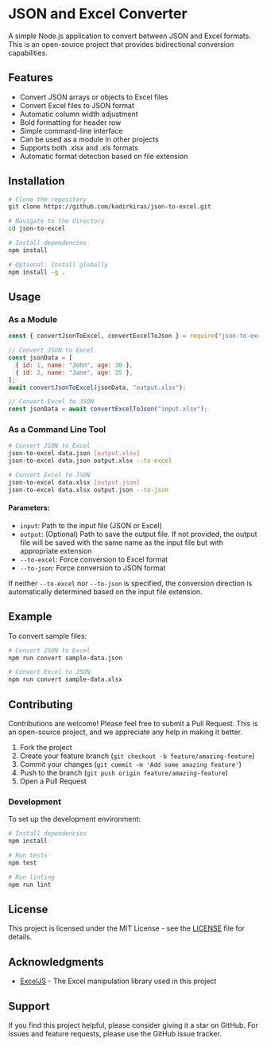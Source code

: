 # JSON and Excel Converter

A simple Node.js application to convert between JSON and Excel formats. This is an open-source project that provides bidirectional conversion capabilities.

## Features

- Convert JSON arrays or objects to Excel files
- Convert Excel files to JSON format
- Automatic column width adjustment
- Bold formatting for header row
- Simple command-line interface
- Can be used as a module in other projects
- Supports both .xlsx and .xls formats
- Automatic format detection based on file extension

## Installation

```bash
# Clone the repository
git clone https://github.com/kadirkiras/json-to-excel.git

# Navigate to the directory
cd json-to-excel

# Install dependencies
npm install

# Optional: Install globally
npm install -g .
```

## Usage

### As a Module

```javascript
const { convertJsonToExcel, convertExcelToJson } = require("json-to-excel");

// Convert JSON to Excel
const jsonData = [
  { id: 1, name: "John", age: 30 },
  { id: 2, name: "Jane", age: 25 },
];
await convertJsonToExcel(jsonData, "output.xlsx");

// Convert Excel to JSON
const jsonData = await convertExcelToJson("input.xlsx");
```

### As a Command Line Tool

```bash
# Convert JSON to Excel
json-to-excel data.json [output.xlsx]
json-to-excel data.json output.xlsx --to-excel

# Convert Excel to JSON
json-to-excel data.xlsx [output.json]
json-to-excel data.xlsx output.json --to-json
```

#### Parameters:

- `input`: Path to the input file (JSON or Excel)
- `output`: (Optional) Path to save the output file. If not provided, the output file will be saved with the same name as the input file but with appropriate extension
- `--to-excel`: Force conversion to Excel format
- `--to-json`: Force conversion to JSON format

If neither `--to-excel` nor `--to-json` is specified, the conversion direction is automatically determined based on the input file extension.

## Example

To convert sample files:

```bash
# Convert JSON to Excel
npm run convert sample-data.json

# Convert Excel to JSON
npm run convert sample-data.xlsx
```

## Contributing

Contributions are welcome! Please feel free to submit a Pull Request. This is an open-source project, and we appreciate any help in making it better.

1. Fork the project
2. Create your feature branch (`git checkout -b feature/amazing-feature`)
3. Commit your changes (`git commit -m 'Add some amazing feature'`)
4. Push to the branch (`git push origin feature/amazing-feature`)
5. Open a Pull Request

### Development

To set up the development environment:

```bash
# Install dependencies
npm install

# Run tests
npm test

# Run linting
npm run lint
```

## License

This project is licensed under the MIT License - see the [LICENSE](LICENSE) file for details.

## Acknowledgments

- [ExcelJS](https://github.com/exceljs/exceljs) - The Excel manipulation library used in this project

## Support

If you find this project helpful, please consider giving it a star on GitHub. For issues and feature requests, please use the GitHub issue tracker.

